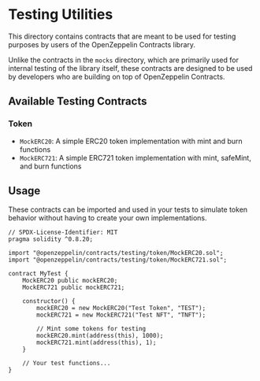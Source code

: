 # Testing Utilities

This directory contains contracts that are meant to be used for testing purposes by users of the OpenZeppelin Contracts library.

Unlike the contracts in the `mocks` directory, which are primarily used for internal testing of the library itself, these contracts are designed to be used by developers who are building on top of OpenZeppelin Contracts.

## Available Testing Contracts

### Token

- `MockERC20`: A simple ERC20 token implementation with mint and burn functions
- `MockERC721`: A simple ERC721 token implementation with mint, safeMint, and burn functions

## Usage

These contracts can be imported and used in your tests to simulate token behavior without having to create your own implementations.

```solidity
// SPDX-License-Identifier: MIT
pragma solidity ^0.8.20;

import "@openzeppelin/contracts/testing/token/MockERC20.sol";
import "@openzeppelin/contracts/testing/token/MockERC721.sol";

contract MyTest {
    MockERC20 public mockERC20;
    MockERC721 public mockERC721;
    
    constructor() {
        mockERC20 = new MockERC20("Test Token", "TEST");
        mockERC721 = new MockERC721("Test NFT", "TNFT");
        
        // Mint some tokens for testing
        mockERC20.mint(address(this), 1000);
        mockERC721.mint(address(this), 1);
    }
    
    // Your test functions...
}
``` 